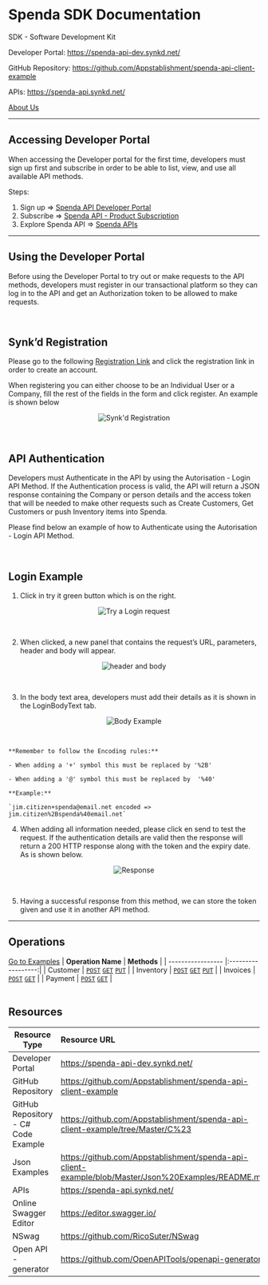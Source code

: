 # Spenda SDK Documentation
SDK - Software Development Kit

Developer Portal: https://spenda-api-dev.synkd.net/

GitHub Repository: https://github.com/Appstablishment/spenda-api-client-example 

APIs: https://spenda-api.synkd.net/

[About Us](/aboutus.md "About Us") 

---
## Accessing Developer Portal

When accessing the Developer portal for the first time, developers must sign up first and subscribe in order to be able to list, view, and use all available API methods.

Steps:
1. Sign up ⇒ [Spenda API Developer Portal](https://spenda-api-dev.synkd.net/signup "Spenda API Developer Portal") 
2. Subscribe ⇒ [Spenda API - Product Subscription](https://spenda-api.developer.azure-api.net/products "Spenda API - Product Subscription")
3. Explore Spenda API ⇒ [Spenda APIs](https://spenda-api.developer.azure-api.net/apis "Spenda APIs")    

---
## Using the Developer Portal

Before using the Developer Portal to try out or make requests to the API methods, developers must register in our transactional platform so they can log in to the API and get an Authorization token to be allowed to make requests. 

<br />

## Synk’d Registration

Please go to the following [Registration Link](https://preprodasweb.azurewebsites.net/public/login?redirect=%2Ftransaction-queue "Registration Link") and click the registration link in order to create an account.

When registering you can either choose to be an Individual User or a Company, fill the rest of the fields in the form and click register. An example is shown below

<p align="center">
    <img src="Images/Synkd.PNG" title="Synk'd Registration">
</p>

<br />

## API Authentication

Developers must Authenticate in the API by using the Autorisation - Login API Method. If the Authentication process is valid, the API will return a JSON response containing the Company or person details and the access token that will be needed to make other requests such as Create Customers, Get Customers or push Inventory items into Spenda.

Please find below an example of how to Authenticate using the Autorisation - Login API Method.

<br />

## Login Example

1. Click in try it green button which is on the right.

<p align="center">
    <img src="Images/Try_1.png" title="Try a Login request">
</p>
<br />

2. When clicked, a new panel that contains the request’s  URL, parameters,  header and body will appear.

<p align="center">
    <img src="Images/Parameters_2.png" title="header and body">
</p>
<br />

3. In the body text area, developers must add their details as it is shown in the LoginBodyText tab.

<p align="center">
    <img src="Images/BodyExample_3.png" title="Body Example">
</p>
<br />

    **Remember to follow the Encoding rules:**

    - When adding a '+' symbol this must be replaced by '%2B'

    - When adding a '@' symbol this must be replaced by  '%40'

    **Example:**

    `jim.citizen+spenda@email.net encoded => jim.citizen%2Bspenda%40email.net`

4. When adding all information needed, please click en send to test the request. If the authentication details are valid then the response will return a 200 HTTP response along with the token and the expiry date.  As is shown below.

<p align="center">
    <img src="Images/HttpResponse_4.png" title="Response">
</p>
<br />

5. Having a successful response from this method, we can store the token given and use it in another API method.

---
## Operations

[Go to Examples](Json%20Examples/README.md "Go to Examples") 
| **Operation Name** | **Methods**        |
| -----------------  |:------------------:|
| Customer           | [`POST`](Json%20Examples/Customer/NewCustomerT.json "POST Request Example")  [`GET`](Json%20Examples/Customer/SynkSaveQueueResponseOfCustomerT.json "GET Response Example")  [`PUT`](Json%20Examples/Customer/NewCustomerT.json "PUT Request Example")  |
| Inventory          | [`POST`](Json%20Examples/Inventory/NewInventoryItemT.json "POST Request Example") [`GET`](Json%20Examples/Inventory/InventoryEditResponse.json "GET Response Example") [`PUT`](Json%20Examples/Inventory/UpdateInventoryItemT.json "PUT Request Example") |
| Invoices           | [`POST`](Json%20Examples/Invoice/NewInvoiceT.json "POST Request Example") [`GET`](Json%20Examples/Invoice/TransactionEditResponseOfInvoiceT.json "GET Response Example") |
| Payment            | [`POST`](Json%20Examples/Payment/NewPaymentT.json "POST Request Example") [`GET`](Json%20Examples/Payment/EditResponseOfPaymentT.json "GET Response Example") |                     
<br />

## Resources

| **Resource Type**  | **Resource URL**        |
| -----------------  |:------------------------|
| Developer Portal           | https://spenda-api-dev.synkd.net/   |
| GitHub Repository          | https://github.com/Appstablishment/spenda-api-client-example  |
| GitHub Repository - C# Code Example  | https://github.com/Appstablishment/spenda-api-client-example/tree/Master/C%23 |
| Json Examples            | https://github.com/Appstablishment/spenda-api-client-example/blob/Master/Json%20Examples/README.md  |
| APIs            | https://spenda-api.synkd.net/ |
| Online Swagger Editor            | https://editor.swagger.io/ |
| NSwag           | https://github.com/RicoSuter/NSwag  |
| Open API - generator           | https://github.com/OpenAPITools/openapi-generator  |